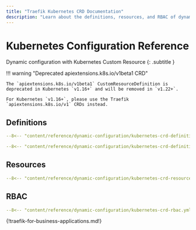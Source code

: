 ```yaml
---
title: "Traefik Kubernetes CRD Documentation"
description: "Learn about the definitions, resources, and RBAC of dynamic configuration with Kubernetes CRD in Traefik Proxy. Read the technical documentation."
---
```


# Kubernetes Configuration Reference

Dynamic configuration with Kubernetes Custom Resource
{: .subtitle }

!!! warning "Deprecated apiextensions.k8s.io/v1beta1 CRD"

    The `apiextensions.k8s.io/v1beta1` CustomResourceDefinition is deprecated in Kubernetes `v1.16+` and will be removed in `v1.22+`.

    For Kubernetes `v1.16+`, please use the Traefik `apiextensions.k8s.io/v1` CRDs instead.

## Definitions

```yaml tab="apiextensions.k8s.io/v1 (Kubernetes v1.16+)"
--8<-- "content/reference/dynamic-configuration/kubernetes-crd-definition-v1.yml"
```

```yaml tab="apiextensions.k8s.io/v1beta1 (Deprecated)"
--8<-- "content/reference/dynamic-configuration/kubernetes-crd-definition-v1beta1.yml"
```

## Resources

```yaml
--8<-- "content/reference/dynamic-configuration/kubernetes-crd-resource.yml"
```

## RBAC

```yaml
--8<-- "content/reference/dynamic-configuration/kubernetes-crd-rbac.yml"
```

{!traefik-for-business-applications.md!}
